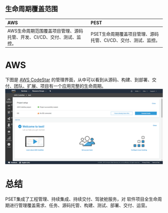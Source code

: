 ## 生命周期覆盖范围

| AWS | PEST |
| :--- | :--- |
| AWS生命周期范围覆盖项目管理、源码托管、开发、CI/CD、交付、测试、监控。 | PSET生命周期覆盖项目管理、源码托管、CI/CD、交付、测试、监控。 |

# AWS
下图是 [AWS CodeStar](aws-codestar.md) 的管理界面，从中可以看到从源码、构建、到部署、交付、团队、扩展、项目有一个应用完整的生命周期。
![CodeStar控制面板](/assets/2019-02-17_124608.png)

# 总结
PSET集成了工程管理、持续集成、持续交付、驾驶舱服务，对 软件项目全生命周期进行管理覆盖需求、任务、源码托管、构建、测试、部署、交付、运营。
